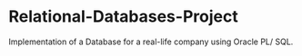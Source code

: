Relational-Databases-Project
============================

Implementation of a Database for a real-life company using Oracle PL/ SQL.


